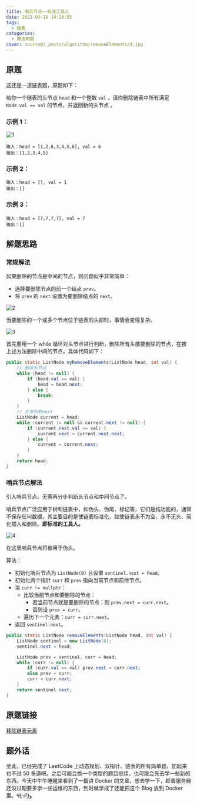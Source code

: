 ```yaml
---
title: 哨兵节点——标准工具人
date: 2021-03-15 14:28:55
tags:
  - 链表
categories:
  - 算法刷题
cover: source@/_posts/algorithm/removeElements/4.jpg
---
```


## 原题

这还是一道链表题，原题如下：

给你一个链表的头节点 `head` 和一个整数 `val` ，请你删除链表中所有满足 `Node.val == val` 的节点，并返回新的头节点 。

### 示例 1：

![1](source@/_posts/algorithm/removeElements/1.jpg)

```
输入：head = [1,2,6,3,4,5,6], val = 6
输出：[1,2,3,4,5]
```

### **示例 2：**

```
输入：head = [], val = 1
输出：[]
```

### **示例 3：**

```
输入：head = [7,7,7,7], val = 7
输出：[]
```

## 解题思路

### 常规解法

如果删除的节点是中间的节点，则问题似乎非常简单：

- 选择要删除节点的前一个结点 `prev`。
- 将 `prev` 的 `next` 设置为要删除结点的 `next`。

![2](source@/_posts/algorithm/removeElements/2.jpg)

当要删除的一个或多个节点位于链表的头部时，事情会变得复杂。

![3](source@/_posts/algorithm/removeElements/3.jpg)

首先要用一个 while 循环对头节点进行判断，删除所有头部要删除的节点，在按上述方法删除中间的节点。具体代码如下：

```java
public static ListNode myRemoveElements(ListNode head, int val) {
    // 删除头节点
    while (head != null) {
        if (head.val == val) {
            head = head.next;
        } else {
            break;
        }
    }
    // 正常判断next
    ListNode current = head;
    while (current != null && current.next != null) {
        if (current.next.val == val) {
            current.next = current.next.next;
        } else {
            current = current.next;
        }
    }
    return head;
}
```

### 哨兵节点解法

引入哨兵节点，无需再分步判断头节点和中间节点了。

哨兵节点广泛应用于树和链表中，如伪头、伪尾、标记等，它们是纯功能的，通常不保存任何数据，其主要目的是使链表标准化，如使链表永不为空、永不无头、简化插入和删除。**即标准的工具人。**

![4](source@/_posts/algorithm/removeElements/4.jpg)

在这里哨兵节点将被用于伪头。

算法：

- 初始化哨兵节点为 `ListNode(0)` 且设置 `sentinel.next = head`。
- 初始化两个指针 `curr` 和 `prev` 指向当前节点和前继节点。
- 当 `curr != nullptr`：
  - 比较当前节点和要删除的节点：
    - 若当前节点就是要删除的节点：则 `prev.next = curr.next`。
    - 否则设 `prve = curr`。
  - 遍历下一个元素：`curr = curr.next`。
- 返回 `sentinel.next`。

```java
public static ListNode removeElements(ListNode head, int val) {
    ListNode sentinel = new ListNode(0);
    sentinel.next = head;

    ListNode prev = sentinel, curr = head;
    while (curr != null) {
        if (curr.val == val) prev.next = curr.next;
        else prev = curr;
        curr = curr.next;
    }
    return sentinel.next;
}
```

## 原题链接

[移除链表元素](https://leetcode-cn.com/problems/remove-linked-list-elements/solution/yi-chu-lian-biao-yuan-su-by-leetcode/)

## 题外话

至此，已经完成了 LeetCode 上动态规划、双指针、链表的所有简单题，加起来也不过 50 多道吧。之后可能会换一个类型的题目继续，也可能会先去学一些新的东西。今天中午午睡醒来看到了一篇讲 Docker 的文章，想去学一下，趁着服务器还没过期要多学一些运维的东西，到时候学成了还能把这个 Blog 放到 Docker 里。٩(˃̶͈̀௰˂̶͈́)و
